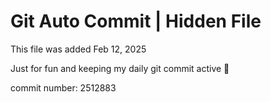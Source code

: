 # Git Auto Commit | Hidden File

This file was added Feb 12, 2025

Just for fun and keeping my daily git commit active 🤪

commit number: 2512883
